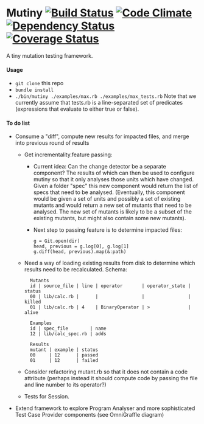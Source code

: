 # Mutiny [![Build Status](https://travis-ci.org/mutiny/mutiny.png?branch=master)](https://travis-ci.org/mutiny/mutiny) [![Code Climate](https://codeclimate.com/github/mutiny/mutiny.png)](https://codeclimate.com/github/mutiny/mutiny) [![Dependency Status](https://gemnasium.com/mutiny/mutiny.png)](https://gemnasium.com/mutiny/mutiny) [![Coverage Status](https://coveralls.io/repos/mutiny/mutiny/badge.png?branch=master)](https://coveralls.io/r/mutiny/mutiny?branch=master)

A tiny mutation testing framework.

#### Usage
* `git clone` this repo
* `bundle install`
* `./bin/mutiny ./examples/max.rb ./examples/max_tests.rb` Note that we currently assume that tests.rb is a line-separated set of predicates (expressions that evaluate to either true or false).

#### To do list
* Consume a "diff", compute new results for impacted files, and merge into previous round of results

    * Get incrementality.feature passing:
      * Current idea: Can the change detector be a separate component? The results of which can then be used to configure mutiny so that it only analyses those units which have changed. Given a folder "spec" this new component would return the list of specs that need to be analysed. (Eventually, this component would be given a set of units and possibly a set of existing mutants and would return a new set of mutants that need to be analysed. The new set of mutants is likely to be a subset of the existing mutants, but might also contain some new mutants).
    
      * Next step to passing feature is to determine impacted files:

            g = Git.open(dir)
            head, previous = g.log[0], g.log[1]
            g.diff(head, previous).map(&:path)

    * Need a way of loading existing results from disk to determine which results need to be recalculated. Schema:

            Mutants
            id | source_file | line | operator       | operator_state | status
            00 | lib/calc.rb |      |                |                | killed
            01 | lib/calc.rb | 4    | BinaryOperator | >              | alive
            
            Examples
            id | spec_file        | name
            12 | lib/calc_spec.rb | adds
            
            Results
            mutant | example | status
            00     | 12      | passed
            01     | 12      | failed

    * Consider refactoring mutant.rb so that it does not contain a code attribute (perhaps instead it should compute code by passing the file and line number to its operator?)
    
    * Tests for Session.
    
* Extend framework to explore Program Analyser and more sophisticated Test Case Provider components (see OmniGraffle diagram)
